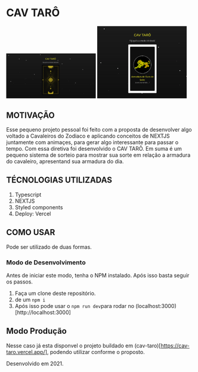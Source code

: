 # CAV TARÔ

<section data-markdown>
  
  <img src="https://github.com/NathanaelCruz/images_resource_projects/blob/master/Images/cav-tao01.png" width="240"/>
  <img src="https://github.com/NathanaelCruz/images_resource_projects/blob/master/Images/cav-tao02.png" width="240"/>
  
</section>

## MOTIVAÇÃO
  Esse pequeno projeto pessoal foi feito com a proposta de desenvolver algo voltado a Cavaleiros do Zodiaco e aplicando conceitos de NEXTJS juntamente com animaçes, para gerar algo interessante para passar o tempo. Com essa diretiva foi desenvolvido o CAV TARÔ.
  Em suma é um pequeno sistema de sorteio para mostrar sua sorte em relação a armadura do cavaleiro, apresentand sua armadura do dia.
  
## TÉCNOLOGIAS UTILIZADAS
  1. Typescript
  2. NEXTJS
  3. Styled components
  4. Deploy: Vercel

## COMO USAR
  Pode ser utilizado de duas formas.
  
### Modo de Desenvolvimento
  Antes de iniciar este modo, tenha o NPM instalado. Após isso basta seguir os passos.
  1. Faça um clone deste repositório.
  2. de um `npm i`
  3. Após isso pode usar o `npm run dev`para rodar no (localhost:3000)[http://localhost:3000]

## Modo Produção
  Nesse caso já esta disponvel o projeto buildado em (cav-taro)[https://cav-taro.vercel.app/], podendo utilizar conforme o proposto.

Desenvolvido em 2021.
